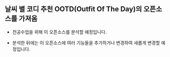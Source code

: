 ## 날씨 별 코디 추천 OOTD(Outfit Of The Day)의 오픈소스를 가져옴

- 전공수업을 위해 이 오픈소스를 분석할 예정입니다.

- 분석한 뒤에는 이 오픈소스에 여러 기능들을 추가하거나 변경하여 새롭게 변경할 예정입니다.
